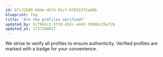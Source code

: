 ```yaml
---
id: 67c32b09-b8de-4b74-91cf-6f6312f2ad0b
blueprint: faq
title: 'Are the profiles verified?'
updated_by: 5cf982c2-3f3d-452c-a442-19d8bc2bef2b
updated_at: 1737108017
---
```

We strive to verify all profiles to ensure authenticity. Verified profiles are marked with a badge for your convenience.